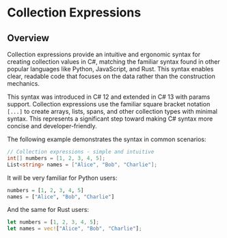 # Collection Expressions

## Overview

Collection expressions provide an intuitive and ergonomic syntax for creating collection values in C#, matching the familiar syntax found in other popular languages like Python, JavaScript, and Rust. This syntax enables clear, readable code that focuses on the data rather than the construction mechanics.

This syntax was introduced in C# 12 and extended in C# 13 with params support. Collection expressions use the familiar square bracket notation `[...]` to create arrays, lists, spans, and other collection types with minimal syntax. This represents a significant step toward making C# syntax more concise and developer-friendly.

The following example demonstrates the syntax in common scenarios:

```csharp
// Collection expressions - simple and intuitive
int[] numbers = [1, 2, 3, 4, 5];
List<string> names = ["Alice", "Bob", "Charlie"];
```

It will be very familiar for Python users:

```python
numbers = [1, 2, 3, 4, 5]
names = ["Alice", "Bob", "Charlie"]
```

And the same for Rust users:

```rust
let numbers = [1, 2, 3, 4, 5];
let names = vec!["Alice", "Bob", "Charlie"];
```
